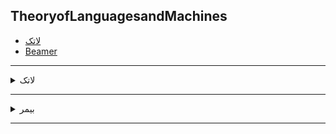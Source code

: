 
## TheoryofLanguagesandMachines

- [لاتک](#RelatedLatex)
- [Beamer](#Relatedbeamer)

----------------
<a name="RelatedLatex"></a>
<details>
    <summary>لاتک</summary>
  
> ## لاتک
- [لاتک از صفحات 229 تا 232](https://github.com/zahramahan/PNU_3991_AR/blob/main/Theory-of-Languages-and-Machines/Latex/%D8%B2%D9%87%D8%B1%D8%A7%20%D9%85%D8%A7%D9%87%D8%A7%D9%86_%D9%84%D8%A7%D8%AA%DA%A9(229-232).tex)
- [فایل pdf](https://github.com/zahramahan/PNU_3991_AR/blob/main/Theory-of-Languages-and-Machines/Latex/%D8%B2%D9%87%D8%B1%D8%A7%20%D9%85%D8%A7%D9%87%D8%A7%D9%86_%D9%84%D8%A7%D8%AA%DA%A9(229-232).pdf)

[<kbd>↩</kbd>](#TOC)
</details>

---------------
<a name="Relatedbeamer"></a>
<details>
   <summary>بیمر</summary> 
    
  > ##  لاتک با قالب بیمر 
  - [Power(229-232).latex](https://github.com/zahramahan/PNU_3991_AR/blob/main/Theory-of-Languages-and-Machines/Latex/%D8%B2%D9%87%D8%B1%D8%A7%20%D9%85%D8%A7%D9%87%D8%A7%D9%86_Power(229-232).tex)
  - [Power(229-232).pdf](https://github.com/zahramahan/PNU_3991_AR/blob/main/Theory-of-Languages-and-Machines/Latex/%D8%B2%D9%87%D8%B1%D8%A7%20%D9%85%D8%A7%D9%87%D8%A7%D9%86_Power(229-232).pdf)
  
  [<kbd>↩</kbd>](#TOC)
</details>
 
---------------
